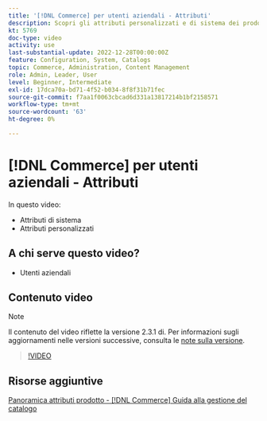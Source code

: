 ```yaml
---
title: '[!DNL Commerce] per utenti aziendali - Attributi'
description: Scopri gli attributi personalizzati e di sistema dei prodotti.
kt: 5769
doc-type: video
activity: use
last-substantial-update: 2022-12-28T00:00:00Z
feature: Configuration, System, Catalogs
topic: Commerce, Administration, Content Management
role: Admin, Leader, User
level: Beginner, Intermediate
exl-id: 17dca70a-bd71-4f52-b034-8f8f31b71fec
source-git-commit: f7aa1f0063cbcad6d331a13817214b1bf2158571
workflow-type: tm+mt
source-wordcount: '63'
ht-degree: 0%

---
```


# [!DNL Commerce] per utenti aziendali - Attributi

In questo video:

- Attributi di sistema
- Attributi personalizzati

## A chi serve questo video?

- Utenti aziendali

## Contenuto video

>[!NOTE]
>
>Il contenuto del video riflette la versione 2.3.1 di. Per informazioni sugli aggiornamenti nelle versioni successive, consulta le [note sulla versione](https://experienceleague.adobe.com/docs/commerce-operations/release/notes/overview.html?lang=it).

>[!VIDEO](https://video.tv.adobe.com/v/35954?quality=12&learn=on)

## Risorse aggiuntive

[Panoramica attributi prodotto - [!DNL Commerce] Guida alla gestione del catalogo](https://experienceleague.adobe.com/docs/commerce-admin/catalog/product-attributes/product-attributes.html?lang=it)
